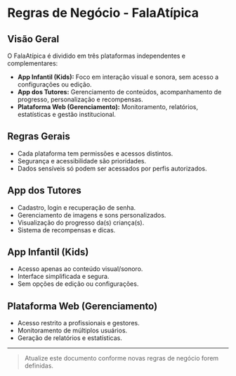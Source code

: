 # Regras de Negócio - FalaAtípica

## Visão Geral
O FalaAtípica é dividido em três plataformas independentes e complementares:
- **App Infantil (Kids):** Foco em interação visual e sonora, sem acesso a configurações ou edição.
- **App dos Tutores:** Gerenciamento de conteúdos, acompanhamento de progresso, personalização e recompensas.
- **Plataforma Web (Gerenciamento):** Monitoramento, relatórios, estatísticas e gestão institucional.

## Regras Gerais
- Cada plataforma tem permissões e acessos distintos.
- Segurança e acessibilidade são prioridades.
- Dados sensíveis só podem ser acessados por perfis autorizados.

## App dos Tutores
- Cadastro, login e recuperação de senha.
- Gerenciamento de imagens e sons personalizados.
- Visualização do progresso da(s) criança(s).
- Sistema de recompensas e dicas.

## App Infantil (Kids)
- Acesso apenas ao conteúdo visual/sonoro.
- Interface simplificada e segura.
- Sem opções de edição ou configurações.

## Plataforma Web (Gerenciamento)
- Acesso restrito a profissionais e gestores.
- Monitoramento de múltiplos usuários.
- Geração de relatórios e estatísticas.

---

> Atualize este documento conforme novas regras de negócio forem definidas. 